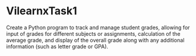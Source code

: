 # VilearnxTask1
Create a Python program to track and manage student grades, allowing for  input of grades for different subjects or assignments, calculation of the average grade,  and display of the overall grade along with any additional information (such as letter  grade or GPA). 
